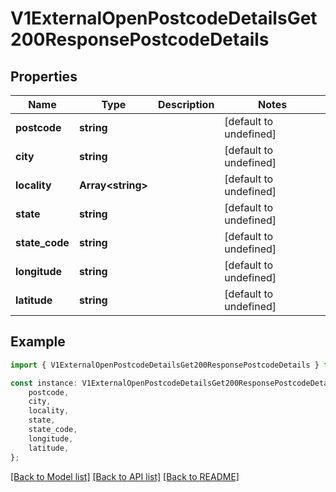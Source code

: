 # V1ExternalOpenPostcodeDetailsGet200ResponsePostcodeDetails


## Properties

Name | Type | Description | Notes
------------ | ------------- | ------------- | -------------
**postcode** | **string** |  | [default to undefined]
**city** | **string** |  | [default to undefined]
**locality** | **Array&lt;string&gt;** |  | [default to undefined]
**state** | **string** |  | [default to undefined]
**state_code** | **string** |  | [default to undefined]
**longitude** | **string** |  | [default to undefined]
**latitude** | **string** |  | [default to undefined]

## Example

```typescript
import { V1ExternalOpenPostcodeDetailsGet200ResponsePostcodeDetails } from './api';

const instance: V1ExternalOpenPostcodeDetailsGet200ResponsePostcodeDetails = {
    postcode,
    city,
    locality,
    state,
    state_code,
    longitude,
    latitude,
};
```

[[Back to Model list]](../README.md#documentation-for-models) [[Back to API list]](../README.md#documentation-for-api-endpoints) [[Back to README]](../README.md)
